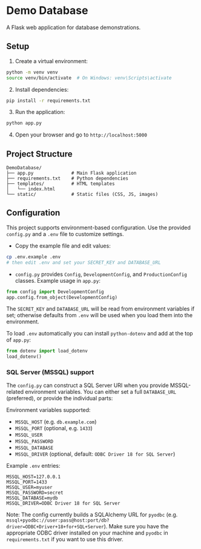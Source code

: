 # Demo Database

A Flask web application for database demonstrations.

## Setup

1. Create a virtual environment:
```bash
python -m venv venv
source venv/bin/activate  # On Windows: venv\Scripts\activate
```

2. Install dependencies:
```bash
pip install -r requirements.txt
```

3. Run the application:
```bash
python app.py
```

4. Open your browser and go to `http://localhost:5000`

## Project Structure

```
DemoDatabase/
├── app.py              # Main Flask application
├── requirements.txt    # Python dependencies
├── templates/          # HTML templates
│   └── index.html
└── static/             # Static files (CSS, JS, images)
```

## Configuration

This project supports environment-based configuration. Use the provided `config.py` and a `.env` file to customize settings.

- Copy the example file and edit values:

```bash
cp .env.example .env
# then edit .env and set your SECRET_KEY and DATABASE_URL
```

- `config.py` provides `Config`, `DevelopmentConfig`, and `ProductionConfig` classes. Example usage in `app.py`:

```python
from config import DevelopmentConfig
app.config.from_object(DevelopmentConfig)
```

The `SECRET_KEY` and `DATABASE_URL` will be read from environment variables if set; otherwise defaults from `.env` will be used when you load them into the environment.

To load `.env` automatically you can install `python-dotenv` and add at the top of `app.py`:

```python
from dotenv import load_dotenv
load_dotenv()
```

### SQL Server (MSSQL) support

The `config.py` can construct a SQL Server URI when you provide MSSQL-related environment variables. You can either set a full `DATABASE_URL` (preferred), or provide the individual parts:

Environment variables supported:

- `MSSQL_HOST` (e.g. `db.example.com`)
- `MSSQL_PORT` (optional, e.g. `1433`)
- `MSSQL_USER`
- `MSSQL_PASSWORD`
- `MSSQL_DATABASE`
- `MSSQL_DRIVER` (optional, default: `ODBC Driver 18 for SQL Server`)

Example `.env` entries:

```
MSSQL_HOST=127.0.0.1
MSSQL_PORT=1433
MSSQL_USER=myuser
MSSQL_PASSWORD=secret
MSSQL_DATABASE=mydb
MSSQL_DRIVER=ODBC Driver 18 for SQL Server
```

Note: The config currently builds a SQLAlchemy URL for `pyodbc` (e.g. `mssql+pyodbc://user:pass@host:port/db?driver=ODBC+Driver+18+for+SQL+Server`). Make sure you have the appropriate ODBC driver installed on your machine and `pyodbc` in `requirements.txt` if you want to use this driver.
